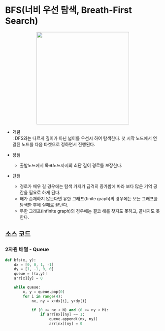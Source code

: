 # BFS(너비 우선 탐색, Breath-First Search)
<p align="center"><img src='https://user-images.githubusercontent.com/94775103/212638046-513db143-36d0-43b0-887e-8679fe4debe5.gif' height="300px" width="300px"></p>

* **개념**  
: DFS와는 다르게 깊이가 아닌 넓이를 우선시 하여 탐색한다. 첫 시작 노드에서 연결된 노드를 다음 타겟으로 정하면서 진행된다.

* 장점
    - 출발노드에서 목표노드까지의 최단 길이 경로를 보장한다.
* 단점
    - 경로가 매우 길 경우에는 탐색 가지가 급격히 증가함에 따라 보다 많은 기억 공간을 필요로 하게 된다.
    - 해가 존재하지 않는다면 유한 그래프(finite graph)의 경우에는 모든 그래프를 탐색한 후에 실패로 끝난다.
    - 무한 그래프(infinite graph)의 경우에는 결코 해를 찾지도 못하고, 끝내지도 못한다.

## 소스 코드
### 2차원 배열 - Queue

```py
def bfs(x, y):
    dx = [0, 0, 1, -1]
    dy = [1, -1, 0, 0]
    queue = [(x,y)]
    arr[x][y] = 0

    while queue:
        x, y = queue.pop(0)
        for i in range(4):
            nx, ny = x+dx[i], y+dy[i]

            if (0 <= nx < N) and (0 <= ny < M):
                if arr[nx][ny] == 1:
                    queue.append((nx, ny))
                    arr[nx][ny] = 0
```
